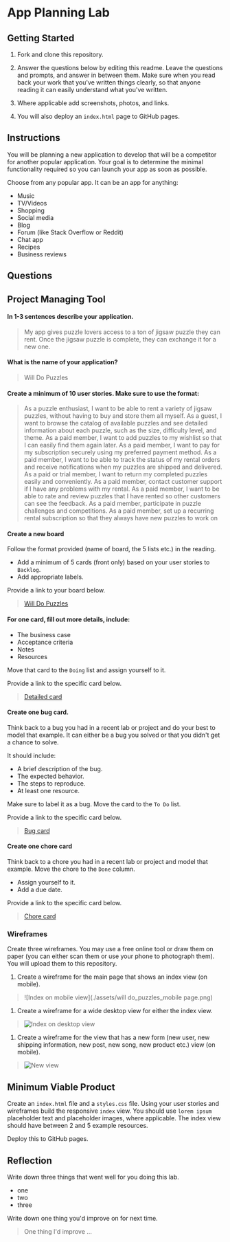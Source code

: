# App Planning Lab

## Getting Started

1. Fork and clone this repository.

1. Answer the questions below by editing this readme. Leave the questions and prompts, and answer in between them. Make sure when you read back your work that you've written things clearly, so that anyone reading it can easily understand what you've written.

1. Where applicable add screenshots, photos, and links.

1. You will also deploy an `index.html` page to GitHub pages.

## Instructions

You will be planning a new application to develop that will be a competitor for another popular application. Your goal is to determine the minimal functionality required so you can launch your app as soon as possible.

Choose from any popular app. It can be an app for anything:

- Music
- TV/Videos
- Shopping
- Social media
- Blog
- Forum (like Stack Overflow or Reddit)
- Chat app
- Recipes
- Business reviews

## Questions

## Project Managing Tool

#### In 1-3 sentences describe your application.

> My app gives puzzle lovers access to a ton of jigsaw puzzle they can rent. Once the jigsaw puzzle is complete, they can exchange it for a new one. 

#### What is the name of your application?

> Will Do Puzzles

#### Create a minimum of 10 user stories. Make sure to use the format:

 > As a puzzle enthusiast, I want to be able to rent a variety of jigsaw puzzles, without having to buy and store them all myself.
 > As a guest, I want to browse the catalog of available puzzles and see detailed information about each puzzle, such as the size, difficulty level, and theme. 
 > As a paid member, I want to add puzzles to my wishlist so that I can easily find them again later.
 > As a paid member, I want to pay for my subscription securely using my preferred payment method.
 > As a paid member, I want to be able to track the status of my rental orders and receive notifications when my puzzles are shipped and delivered.
 > As a paid or trial member, I want to return my completed puzzles easily and conveniently.
 > As a paid member, contact customer support if I have any problems with my rental.
 > As a paid member, I want to be able to rate and review puzzles that I have rented so other customers can see the feedback.
 > As a paid member, participate in puzzle challenges and competitions.
 > As a paid member, set up a recurring rental subscription so that they always have new puzzles to work on



#### Create a new board

Follow the format provided (name of board, the 5 lists etc.) in the reading.

- Add a minimum of 5 cards (front only) based on your user stories to `Backlog`.
- Add appropriate labels.

Provide a link to your board below.

> [Will Do Puzzles](https://trello.com/b/jCYV3jqS/will-do-puzzles)

#### For one card, fill out more details, include:

- The business case
- Acceptance criteria
- Notes
- Resources

Move that card to the `Doing` list and assign yourself to it.

Provide a link to the specific card below.

> [Detailed card](https://trello.com/c/gCrLtYCd)

#### Create one bug card.

Think back to a bug you had in a recent lab or project and do your best to model that example.
It can either be a bug you solved or that you didn't get a chance to solve.

It should include:

- A brief description of the bug.
- The expected behavior.
- The steps to reproduce.
- At least one resource.

Make sure to label it as a bug. Move the card to the `To Do` list.

Provide a link to the specific card below.

> [Bug card](https://trello.com/c/HBynq0Zk)

#### Create one chore card

Think back to a chore you had in a recent lab or project and model that example. Move the chore to the `Done` column.

- Assign yourself to it.
- Add a due date.

Provide a link to the specific card below.

> [Chore card](https://trello.com/c/pMIVHogy)

### Wireframes

Create three wireframes. You may use a free online tool or draw them on paper (you can either scan them or use your phone to photograph them). You will upload them to this repository.

1. Create a wireframe for the main page that shows an index view (on mobile).

> ![Index on mobile view](./assets/will do_puzzles_mobile page.png)

1. Create a wireframe for a wide desktop view for either the index view.

> ![Index on desktop view]()

1. Create a wireframe for the view that has a new form (new user, new shipping information, new post, new song, new product etc.) view (on mobile).

> ![New view]()

## Minimum Viable Product

Create an `index.html` file and a `styles.css` file. Using your user stories and wireframes build the responsive `index` view. You should use `lorem ipsum` placeholder text and placeholder images, where applicable. The index view should have between 2 and 5 example resources.

Deploy this to GitHub pages.

## Reflection

Write down three things that went well for you doing this lab.
 
 - one
 - two
 - three

Write down one thing you'd improve on for next time.

> One thing I'd improve ...
